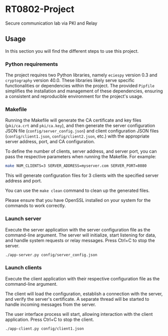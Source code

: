 # RT0802-Project
Secure communication lab via PKI and Relay

## Usage
In this section you will find the different steps to use this project.

### Python requirements
The project requires two Python libraries, namely `eciespy` version 0.3 and `cryptography` version 40.0. These libraries likely serve specific functionalities or dependencies within the project. The provided `Pipfile` simplifies the installation and management of these dependencies, ensuring a consistent and reproducible environment for the project's usage.

### Makefile
Running the Makefile will generate the CA certificate and key files (`pki/ca.crt` and `pki/ca.key`), and then generate the server configuration JSON file (`config/server_config.json`) and client configuration JSON files (`config/client1.json`, `config/client2.json`, etc.) with the appropriate server address, port, and CA configuration.

To define the number of clients, server address, and server port, you can pass the respective parameters when running the Makefile. For example:

``` bash
make NUM_CLIENTS=3 SERVER_ADDRESS=myserver.com SERVER_PORT=8080
```

This will generate configuration files for 3 clients with the specified server address and port.

You can use the `make clean` command to clean up the generated files.

Please ensure that you have OpenSSL installed on your system for the commands to work correctly.

### Launch server
Execute the server application with the server configuration file as the command-line argument.
The server will initialize, start listening for data, and handle system requests or relay messages. Press Ctrl+C to stop the server.

``` bash
./app-server.py config/server_config.json
```

### Launch clients
Execute the client application with their respective configuration file as the command-line argument.

The client will load the configuration, establish a connection with the server, and verify the server's certificate.
A separate thread will be started to handle incoming messages from the server.

The user interface process will start, allowing interaction with the client application. Press Ctrl+C to stop the client.

``` bash
./app-client.py config/client1.json
```
